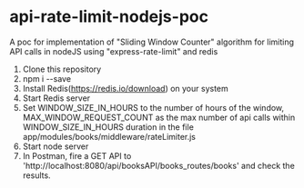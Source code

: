 # api-rate-limit-nodejs-poc
A poc for implementation of "Sliding Window Counter" algorithm for limiting API calls in nodeJS using "express-rate-limit" and redis

1) Clone this repository
2) npm i --save
3) Install Redis(https://redis.io/download) on your system
4) Start Redis server
5) Set WINDOW_SIZE_IN_HOURS to the number of hours of the window, MAX_WINDOW_REQUEST_COUNT as the max number of api calls within WINDOW_SIZE_IN_HOURS duration 
   in the file app/modules/books/middleware/rateLimiter.js
6) Start node server
7) In Postman, fire a GET API to 'http://localhost:8080/api/booksAPI/books_routes/books' and check the results. 
